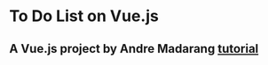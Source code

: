 # To Do List on Vue.js

## A Vue.js project by Andre Madarang [tutorial](https://www.youtube.com/watch?v=A5S23KS_-bU&t=2715s&ab_channel=AndreMadarang)


